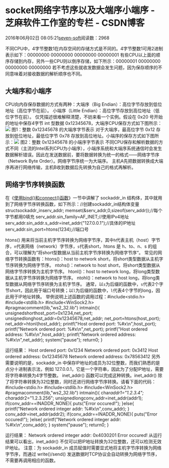 
# socket网络字节序以及大端序小端序 -  芝麻软件工作室的专栏 - CSDN博客


2016年06月02日 08:05:21[seven-soft](https://me.csdn.net/softn)阅读数：2968


不同CPU中，4字节整数1在内存空间的存储方式是不同的。4字节整数1可用2进制表示如下：00000000 00000000 00000000 00000001
有些CPU以上面的顺序存储到内存，另外一些CPU则以倒序存储，如下所示：00000001 00000000 00000000 00000000
若不考虑这些就收发数据会发生问题，因为保存顺序的不同意味着对接收数据的解析顺序也不同。
## 大端序和小端序
CPU向内存保存数据的方式有两种：大端序（Big Endian）：高位字节存放到低位地址（高位字节在前）。
小端序（Little Endian）：高位字节存放到高位地址（低位字节在前）。
仅凭描述很难解释清楚，不妨来看一个实例。假设在 0x20 号开始的地址中保存4字节 int 型数据 0x12345678，大端序CPU保存方式如下图所示：![](http://c.biancheng.net/cpp/uploads/allimg/151109/1-15110ZSA3309.jpg)
图1：整数 0x12345678 的大端序字节表示
对于大端序，最高位字节 0x12 存放到低位地址，最低位字节 0x78 存放到高位地址。小端序的保存方式如下图所示：![](http://c.biancheng.net/cpp/uploads/allimg/151109/1-15110ZT059560.jpg)
图2：整数 0x12345678 的小端序字节表示
不同CPU保存和解析数据的方式不同（主流的Intel系列CPU为小端序），小端序系统和大端序系统通信时会发生数据解析错误。因此在发送数据前，要将数据转换为统一的格式——网络字节序（Network Byte Order）。网络字节序统一为大端序。
主机A先把数据转换成大端序再进行网络传输，主机B收到数据后先转换为自己的格式再解析。
## 网络字节序转换函数
在《[使用bind()和connect()函数](http://c.biancheng.net/cpp/html/3033.html)》一节中讲解了
 sockaddr_in 结构体，其中就用到了网络字节序转换函数，如下所示：//创建sockaddr_in结构体变量
structsockaddr_inserv_addr;
memset(&serv_addr,0,sizeof(serv_addr));//每个字节都用0填充
serv_addr.sin_family=AF_INET;//使用IPv4地址
serv_addr.sin_addr.s_addr=inet_addr("127.0.0.1");//具体的IP地址
serv_addr.sin_port=htons(1234);//端口号

htons() 用来将当前主机字节序转换为网络字节序，其中`h`代表主机（host）字节序，`n`代表网络（network）字节序，`s`代表short，htons
 是 h、to、n、s 的组合，可以理解为”将short型数据从当前主机字节序转换为网络字节序“。
常见的网络字节转换函数有：htons()：host to network short，将short类型数据从主机字节序转换为网络字节序。
ntohs()：network to host short，将short类型数据从网络字节序转换为主机字节序。
htonl()：host to network long，将long类型数据从主机字节序转换为网络字节序。
ntohl()：network to host long，将long类型数据从网络字节序转换为主机字节序。
通常，以`s`为后缀的函数中，`s`代表2个字节short，因此用于端口号转换；以`l`为后缀的函数中，`l`代表4个字节的long，因此用于IP地址转换。
举例说明上述函数的调用过程：\#include<stdio.h>
\#include<stdlib.h>
\#include<WinSock2.h>
\#pragmacomment(lib,"ws2_32.lib")
intmain(){
unsignedshorthost_port=0x1234,net_port;
unsignedlonghost_addr=0x12345678,net_addr;
net_port=htons(host_port);
net_addr=htonl(host_addr);
printf("Host ordered port: %\#x\n",host_port);
printf("Network ordered port: %\#x\n",net_port);
printf("Host ordered address: %\#lx\n",host_addr);
printf("Network ordered address: %\#lx\n",net_addr);
system("pause");
return0;
}

运行结果：
Host ordered port: 0x1234
Network ordered port: 0x3412
Host ordered address: 0x12345678
Network ordered address: 0x78563412
另外需要说明的是，sockaddr_in 中保存IP地址的成员为32位整数，而我们熟悉的是点分十进制表示法，例如 127.0.0.1，它是一个字符串，因此为了分配IP地址，需要将字符串转换为4字节整数。
inet_addr() 函数可以完成这种转换。inet_addr() 除了将字符串转换为32位整数，同时还进行网络字节序转换。请看下面的代码：\#include<stdio.h>
\#include<stdlib.h>
\#include<WinSock2.h>
\#pragmacomment(lib,"ws2_32.lib")
intmain(){
char*addr1="1.2.3.4";
char*addr2="1.2.3.256";
unsignedlongconv_addr=inet_addr(addr1);
if(conv_addr==INADDR_NONE){
puts("Error occured!");
}else{
printf("Network ordered integer addr: %\#lx\n",conv_addr);
}
conv_addr=inet_addr(addr2);
if(conv_addr==INADDR_NONE){
puts("Error occured!");
}else{
printf("Network ordered integer addr: %\#lx\n",conv_addr);
}
system("pause");
return0;
}

运行结果：
Network ordered integer addr: 0x4030201
Error occured!
从运行结果可以看出，inet_addr() 不仅可以把IP地址转换为32位整数，还可以检测无效IP地址。
注意：为 sockaddr_in 成员赋值时需要显式地将主机字节序转换为网络字节序，而通过 write()/send() 发送数据时TCP协议会自动转换为网络字节序，不需要再调用相应的函数。

